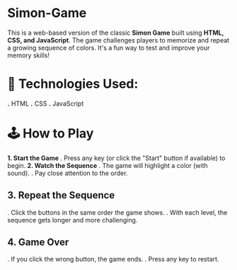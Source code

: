 # Simon-Game
This is a web-based version of the classic **Simon Game** built using **HTML, CSS, and JavaScript**. The game challenges players to memorize and repeat a growing sequence of colors. It's a fun way to test and improve your memory skills!
# 🔧 Technologies Used:
 **.** HTML
 **.** CSS
 **.** JavaScript
# 🕹️ How to Play
 **1. Start the Game**
 . Press any key (or click the "Start" button if available) to begin.
 **2. Watch the Sequence**
 . The game will highlight a color (with sound).
 . Pay close attention to the order.
## **3. Repeat the Sequence**
 . Click the buttons in the same order the game shows.
 . With each level, the sequence gets longer and more challenging.
## **4. Game Over**
 . If you click the wrong button, the game ends.
 . Press any key to restart.

